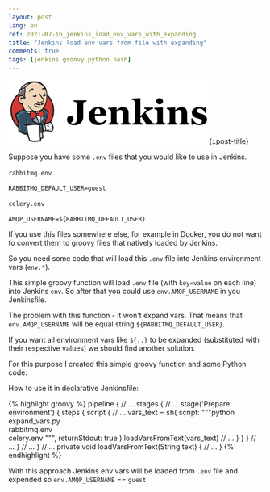 ```yaml
---
layout: post
lang: en
ref: 2021-07-16_jenkins_load_env_vars_with_expanding
title: "Jenkins load env vars from file with expanding"
comments: true
tags: [jenkins groovy python bash]
---
```


![](/images/jenkins.png){:.post-title}

Suppose you have some `.env` files that you would like to use in Jenkins.

`rabbitmq.env`

    RABBITMQ_DEFAULT_USER=guest

`celery.env`

    AMQP_USERNAME=${RABBITMQ_DEFAULT_USER}

If you use this files somewhere else, for example in Docker, you do not want to convert 
them to groovy files that natively loaded by Jenkins.

So you need some code that will load this `.env` file into Jenkins environment 
vars (`env.*`).

This simple groovy function will load `.env` file (with `key=value` on each line) into 
Jenkins `env`.
So after that you could use `env.AMQP_USERNAME` in you Jenkinsfile.

<script src="https://gist.github.com/andgineer/155a8ef1a4e4e29bd68ee9ef1d47b9ed.js"></script>

The problem with this function - it won't expand vars. That means that `env.AMQP_USERNAME`
will be equal string `${RABBITMQ_DEFAULT_USER}`.

If you want all environment vars like `${..}` to be expanded (substituted with their 
respective values) we should find another solution.

For this purpose I created this simple groovy function and some Python code:

<script src="https://gist.github.com/andgineer/aee9022fad89cb8b87e931c8b7de7321.js"></script>
<script src="https://gist.github.com/andgineer/17f90aaa02a7042232e32aed9c4bacca.js"></script>

How to use it in declarative Jenkinsfile:

{% highlight groovy %}
pipeline {
    // ...
    stages {
        // ...
        stage('Prepare environment') {
            steps {
                script {
                // ...
                vars_text = sh(
                    script: """python expand_vars.py \
                            rabbitmq.env \
                            celery.env
                            """,
                    returnStdout: true
                )
                loadVarsFromText(vars_text)
                // ...
                }
            }
        }
        // ...
    }
    // ...
}
// ...
private void loadVarsFromText(String text) {
    // ...
}
{% endhighlight %}

With this approach Jenkins env vars will be loaded from `.env` file and expended 
so `env.AMQP_USERNAME` == `guest`
